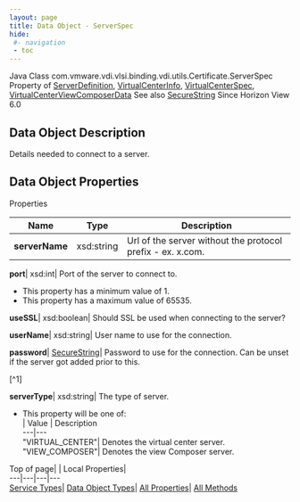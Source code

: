 ```yaml
---
layout: page
title: Data Object - ServerSpec
hide:
 #- navigation
 - toc
---
```






Java Class
    com.vmware.vdi.vlsi.binding.vdi.utils.Certificate.ServerSpec
Property of
     [ServerDefinition](vdi.utils.Certificate.ServerDefinition.md#field_detail), [VirtualCenterInfo](vdi.infrastructure.VirtualCenter.VirtualCenterInfo.md#field_detail), [VirtualCenterSpec](vdi.infrastructure.VirtualCenter.VirtualCenterSpec.md#field_detail), [VirtualCenterViewComposerData](vdi.infrastructure.VirtualCenter.ViewComposerData.md#field_detail)
See also
     [SecureString](vdi.util.SecureString.md)
Since 
    Horizon View 6.0

## Data Object Description 

Details needed to connect to a server. 

## Data Object Properties

Properties

Name |  Type |  Description   
---|---|---  
**serverName**|  xsd:string|  Url of the server without the protocol prefix - ex. x.com.   
  
**port**|  xsd:int|  Port of the server to connect to.   


  * This property has a minimum value of 1. 
  * This property has a maximum value of 65535. 

  
**useSSL**|  xsd:boolean|  Should SSL be used when connecting to the server?   
  
**userName**|  xsd:string|  User name to use for the connection.   
  
**password**| [SecureString](vdi.util.SecureString.md)|  Password to use for the connection. Can be unset if the server got added prior to this.   


[^1]

  
**serverType**|  xsd:string|  The type of server.   


  * This property will be one of:  
|  Value |  Description   
---|---  
"VIRTUAL_CENTER"| Denotes the virtual center server.  
"VIEW_COMPOSER"| Denotes the view Composer server.  

  
  
  
Top of page| | Local Properties|   
---|---|---|---  
[Service Types](index-mo_types.md)| [Data Object Types](index-do_types.md)| [All Properties](index-properties.md)| [All Methods](index-methods.md)  
  
  

